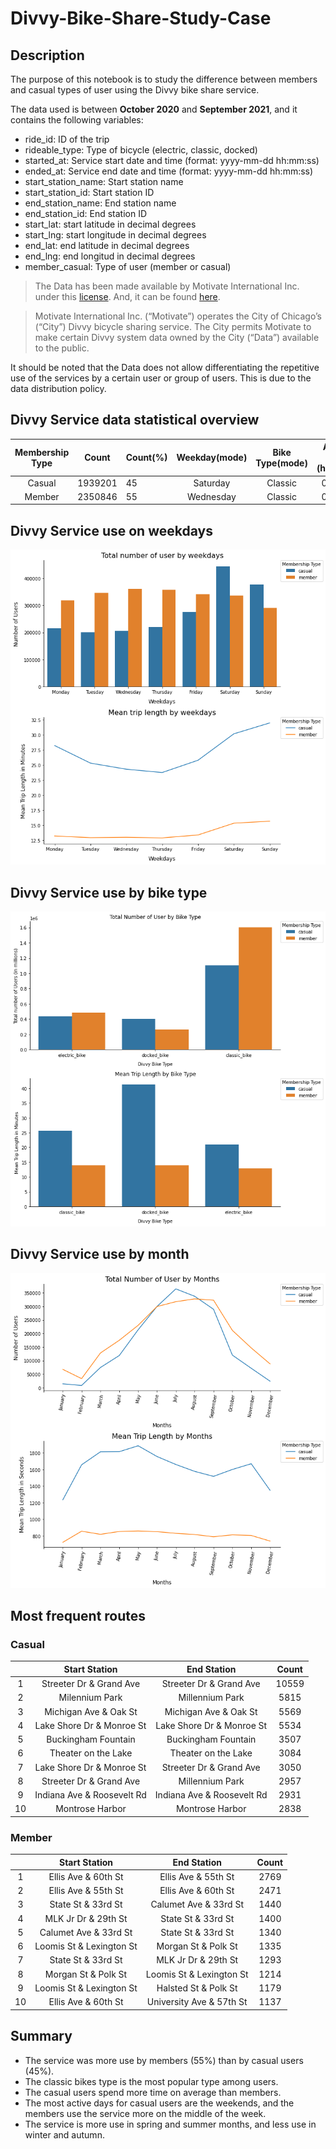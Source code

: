 # Divvy-Bike-Share-Study-Case

## Description
The purpose of this notebook is to study the difference between members and casual types of user using the Divvy bike share service.

The data used is between **October 2020** and **September 2021**, and it contains the following variables:
  * ride_id: ID of the trip
  * rideable_type: Type of bicycle (electric, classic, docked)
  * started_at: Service start date and time (format: yyyy-mm-dd hh:mm:ss)
  * ended_at: Service end date and time (format: yyyy-mm-dd hh:mm:ss)
  * start_station_name: Start station name
  * start_station_id: Start station ID
  * end_station_name: End station name 
  * end_station_id: End station ID
  * start_lat: start latitude in decimal degrees
  * start_lng: start longitude in decimal degrees
  * end_lat: end latitude in decimal degrees
  * end_lng: end longitud in decimal degrees
  * member_casual: Type of user (member or casual)

>The Data has been made available by Motivate International Inc. under this [license](https://www.divvybikes.com/data-license-agreement). And, it can be found [here](https://divvy-tripdata.s3.amazonaws.com/index.html).

>Motivate International Inc. (“Motivate”) operates the City of Chicago’s (“City”) Divvy bicycle sharing service. The City permits Motivate to make certain Divvy system data owned by the City (“Data”) available to the public.

It should be noted that the Data does not allow differentiating the repetitive use of the services by a certain user or group of users. This is due to the data distribution policy.

## Divvy Service data statistical overview

| Membership Type | Count   | Count(%) | Weekday(mode) | Bike Type(mode) | Avg. trip time (hh:mm:ss) |
| :-------------: | :-----: |----------| :-----------: | :-------------: | :-----------------------: |
| Casual          | 1939201 | 45       | Saturday      | Classic         | 00:27:51                  |
| Member          | 2350846 | 55       | Wednesday     | Classic         | 00:13:42                  |

## Divvy Service use on weekdays

![Use of the service on weekdays by membership](./img/use-of-services-on-weekdays-by-membership.png)

## Divvy Service use by bike type

![Use of the service by bike type](./img/total-user-by-bike-type.png)

## Divvy Service use by month

![Use by month](./img/user-use-by-month.png)

## Most frequent routes

### Casual

|       | Start Station              | End Station                | Count |
| :---: |  :----------------------:  | :------------------------: | :---: |
| 1     | Streeter Dr & Grand Ave    | Streeter Dr & Grand Ave    | 10559 |
| 2     | Milennium Park             | Millennium Park            | 5815  |
| 3     | Michigan Ave & Oak St      | Michigan Ave & Oak St      | 5569  |
| 4     | Lake Shore Dr & Monroe St  | Lake Shore Dr & Monroe St  | 5534  |
| 5     | Buckingham Fountain        | Buckingham Fountain        | 3507  |
| 6     | Theater on the Lake        | Theater on the Lake        | 3084  |
| 7     | Lake Shore Dr & Monroe St  | Streeter Dr & Grand Ave    | 3050  |
| 8     | Streeter Dr & Grand Ave    | Millennium Park            | 2957  |
| 9     | Indiana Ave & Roosevelt Rd | Indiana Ave & Roosevelt Rd | 2931  |
| 10    | Montrose Harbor            | Montrose Harbor            | 2838  |

### Member

|       | Start Station            | End Station              | Count |
| :---: |  :--------------------:  | :----------------------: | :---: |
| 1     | Ellis Ave & 60th St      | Ellis Ave & 55th St      | 2769  |
| 2     | Ellis Ave & 55th St      | Ellis Ave & 60th St      | 2471  |
| 3     | State St & 33rd St       | Calumet Ave & 33rd St    | 1440  |
| 4     | MLK Jr Dr & 29th St      | State St & 33rd St       | 1400  |
| 5     | Calumet Ave & 33rd St    | State St & 33rd St       | 1340  |
| 6     | Loomis St & Lexington St | Morgan St & Polk St      | 1335  |
| 7     | State St & 33rd St       | MLK Jr Dr & 29th St      | 1293  |
| 8     | Morgan St & Polk St      | Loomis St & Lexington St | 1214  |
| 9     | Loomis St & Lexington St | Halsted St & Polk St     | 1179  |
| 10    | Ellis Ave & 60th St      | University Ave & 57th St | 1137  |

## Summary
* The service was more use by members (55%) than by casual users (45%).
* The classic bikes type is the most popular type among users.
* The casual users spend more time on average than members. 
* The most active days for casual users are the weekends, and the members use the service more on the middle of the week.
* The service is more use in spring and summer months, and less use in winter and autumn.